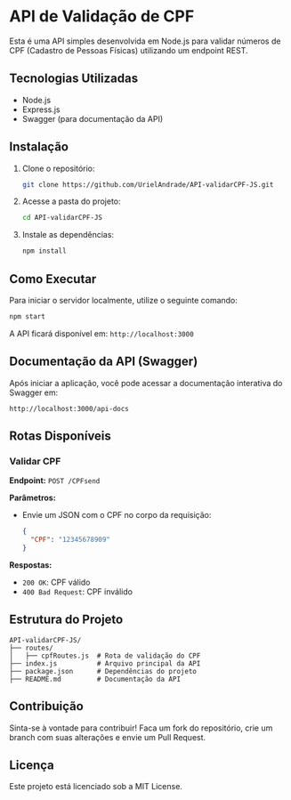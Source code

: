 # API de Validação de CPF

Esta é uma API simples desenvolvida em Node.js para validar números de CPF (Cadastro de Pessoas Físicas) utilizando um endpoint REST.

## Tecnologias Utilizadas
- Node.js
- Express.js
- Swagger (para documentação da API)

## Instalação
1. Clone o repositório:
   ```bash
   git clone https://github.com/UrielAndrade/API-validarCPF-JS.git
   ```
2. Acesse a pasta do projeto:
   ```bash
   cd API-validarCPF-JS
   ```
3. Instale as dependências:
   ```bash
   npm install
   ```

## Como Executar
Para iniciar o servidor localmente, utilize o seguinte comando:
```bash
npm start
```
A API ficará disponível em: `http://localhost:3000`

## Documentação da API (Swagger)
Após iniciar a aplicação, você pode acessar a documentação interativa do Swagger em:
```
http://localhost:3000/api-docs
```

## Rotas Disponíveis

### **Validar CPF**
**Endpoint:** `POST /CPFsend`

**Parâmetros:**
- Envie um JSON com o CPF no corpo da requisição:
  ```json
  {
    "CPF": "12345678909"
  }
  ```

**Respostas:**
- `200 OK`: CPF válido
- `400 Bad Request`: CPF inválido

## Estrutura do Projeto
```
API-validarCPF-JS/
├── routes/
│   ├── cpfRoutes.js  # Rota de validação do CPF
├── index.js          # Arquivo principal da API
├── package.json      # Dependências do projeto
├── README.md         # Documentação da API
```

## Contribuição
Sinta-se à vontade para contribuir! Faca um fork do repositório, crie um branch com suas alterações e envie um Pull Request.

## Licença
Este projeto está licenciado sob a MIT License.

